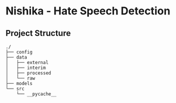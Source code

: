 # Nishika - Hate Speech Detection

## Project Structure

```
./
├── config
├── data
│   ├── external
│   ├── interim
│   ├── processed
│   └── raw
├── models
└── src
    └── __pycache__
```
